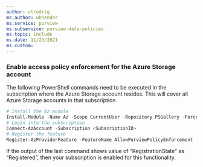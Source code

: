 ```yaml
---
author: vlrodrig
ms.author: whhender
ms.service: purview
ms.subservice: purview-data-policies
ms.topic: include
ms.date: 11/23/2021
ms.custom:
---
```


### Enable access policy enforcement for the Azure Storage account
The following PowerShell commands need to be executed in the subscription where the Azure Storage account resides. This will cover all Azure Storage accounts in that subscription.

```powershell
# Install the Az module
Install-Module -Name Az -Scope CurrentUser -Repository PSGallery -Force
# Login into the subscription
Connect-AzAccount -Subscription <SubscriptionID>
# Register the feature
Register-AzProviderFeature -FeatureName AllowPurviewPolicyEnforcement -ProviderNamespace Microsoft.Storage
```
If the output of the last command shows value of “RegistrationState” as “Registered”, then your subscription is enabled for this functionality.
